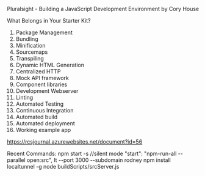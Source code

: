 Pluralsight - Building a JavaScript Development Environment 
by Cory House 


What Belongs in Your Starter Kit?  
1. Package Management  
2. Bundling 
3. Minification 
4. Sourcemaps 
5. Transpiling 
6. Dynamic HTML Generation 
7. Centralized HTTP 
8. Mock API framework 
9. Component libraries 
10. Development Webserver 
11. Linting 
12. Automated Testing 
13. Continuous Integration 
14. Automated build 
15. Automated deployment 
16. Working example app 

https://rcsjournal.azurewebsites.net/document?id=56


Recent Commands: 
npm start -s //silent mode
"start": "npm-run-all --parallel open:src",
lt --port 3000 --subdomain rodney
npm install localtunnel -g
node buildScripts/srcServer.js 
